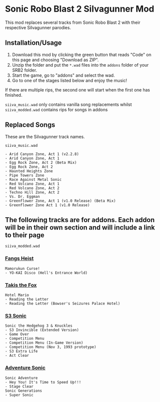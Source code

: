 # Sonic Robo Blast 2 SiIvagunner Mod

This mod replaces several tracks from Sonic Robo Blast 2 with their respective SiIvagunner parodies. 

## Installation/Usage

1. Download this mod by clicking the green button that reads "Code" on this page and choosing "Download as ZIP".
2. Unzip the folder and put the `*.wad` files into the `addons` folder of your SRB2 folder.
3. Start the game, go to "addons" and select the wad.
4. Go to one of the stages listed below and enjoy the music!

If there are multiple rips, the second one will start when the first one has finished.

`siiva_music.wad` only contains vanilla song replacements whilst `siiva_modded.wad` contains rips for songs in addons

## Replaced Songs
These are the SiIvagunner track names.

`siiva_music.wad`

	- Arid Canyon Zone, Act 1 (v2.2.8)
	- Arid Canyon Zone, Act 1
	- Egg Rock Zone, Act 2 (Beta Mix)
	- Egg Rock Zone, Act 2
	- Haunted Heights Zone
	- Pipe Towers Zone
	- Race Against Metal Sonic
	- Red Volcano Zone, Act 1
	- Red Volcano Zone, Act 2
	- Techno Hill Zone, Act 2
	- Vs. Dr. Eggman
	- Greenflower Zone, Act 1 (v1.0 Release) (Beta Mix)
	- Greenflower Zone Act 1 (v1.0 Release)

## The following tracks are for addons. Each addon will be in their own section and will include a link to their page

`siiva_modded.wad`

### [Fangs Heist](https://discord.gg/HgaWeNfgmY)

	Mamorukun Curse!
	- YO-KAI Disco (Hell's Entrance World) 

### [Takis the Fox](https://sites.google.com/view/takisthefox/home)

	Hotel Mario
	- Reading the Letter
	- Reading the Letter (Bowser's Seizures Palace Hotel)

### [S3 Sonic](https://mb.srb2.org/addons/s3-sonic.6001/)

	Sonic the Hedgehog 3 & Knuckles
	- S3 Invincible (Extended Version)
	- Game Over
	- Competition Menu
	- Competition Menu (In-Game Version)
	- Competition Menu (Nov 3, 1993 prototype)
	- S3 Extra Life
	- Act Clear

### [Adventure Sonic](https://mb.srb2.org/addons/adventure-sonic-v1-8b.3589/)

	Sonic Adventure
	- Hey You! It's Time to Speed Up!!!
	- Stage Clear
	Sonic Generations
	- Super Sonic